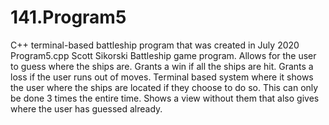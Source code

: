# 141.Program5
C++ terminal-based battleship program that was created in July 2020
Program5.cpp
Scott Sikorski
Battleship game program. Allows for the user to guess where the ships are.
Grants a win if all the ships are hit. Grants a loss if the user runs out of moves.
Terminal based system where it shows the user where the ships are located if they choose to do so.
This can only be done 3 times the entire time. Shows a view without them that also gives where the user
has guessed already.
